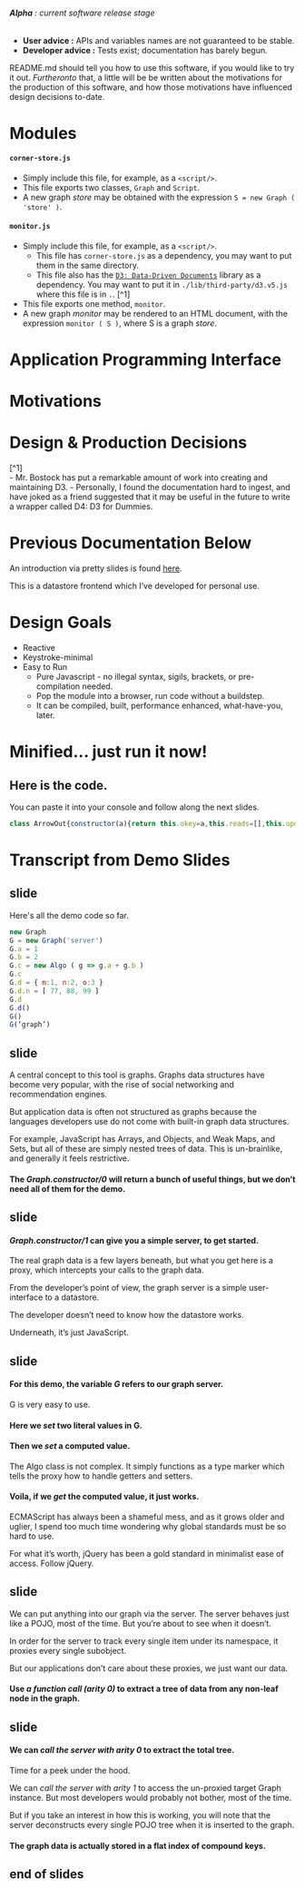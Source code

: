 ###### **Alpha** : current software release stage 

-   **User advice :** APIs and variables names are not guaranteed to be stable.
-   **Developer advice :** Tests exist; documentation has barely begun.

README.md should tell you how to use this software, if you would like to try it
out. *Furtheronto* that, a little will be be written about the motivations for
the production of this software, and how those motivations have influenced
design decisions to-date.

# Modules

#### `corner-store.js`

-   Simply include this file, for example, as a `<script/>`. 
-   This file exports two classes, `Graph` and `Script`.
-   A new graph *store* may be obtained with the expression `S = new Graph (
    'store' )`.

#### `monitor.js`

-   Simply include this file, for example, as a `<script/>`. 
    -   This file has `corner-store.js` as a dependency, you may want to put
        them in the same directory.
    -   This file also has the [`D3: Data-Driven
        Documents`](https://github.com/d3/d3) library as a dependency.  You may
        want to put it in `./lib/third-party/d3.v5.js` where this file is in
        `.`. [^1]
-   This file exports one method, `monitor`.
-   A new graph *monitor* may be rendered to an HTML document, with the
    expression `monitor ( S )`, where S is a graph *store*.

# Application Programming Interface

# Motivations

# Design & Production Decisions

[^1]    
    -   Mr. Bostock has put a remarkable amount of work into creating and
        maintaining D3.
    -   Personally, I found the documentation hard to ingest, and have joked
        as a friend suggested that it may be useful in the future to write a
        wrapper called D4: D3 for Dummies. 



























#  Previous Documentation Below

An introduction via pretty slides is found
[here](https://docs.google.com/presentation/d/1esYQhtpjGjE9KsLmrdkGLD642FO-jTEeEuHlg4h6MWk/edit#slide=id.p).

This is a datastore frontend which I’ve developed for personal use.

#  Design Goals

- Reactive
- Keystroke-minimal
- Easy to Run
  - Pure Javascript - no illegal syntax, sigils, brackets, or pre-compilation needed.
  - Pop the module into a browser, run code without a buildstep. 
  - It can be compiled, built, performance enhanced, what-have-you, later.

#  Minified... just run it now! 

## Here is the code.

You can paste it into your console and follow along the next slides.

```javascript
class ArrowOut{constructor(a){return this.okey=a,this.reads=[],this.updates=[],this.deletes=[],this}}class ArrowIn{constructor(a){return this.ikey=a,this.reads=[],this.updates=[],this.deletes=[],this}}class Algo{constructor(...a){if(1!==a.length)throw Error(`Algo.constructor : expected one and only one argument, received (${a.length}) arguments`);if("function"!=typeof a[0])throw Error(`Algo.constructor : typeof (argument provided) was not 'function'`);this.lambda=a[0];return this}}class Datum extends Function{toString(){return["Datum.toString/0 returned:",["a shallow copy of enumerable properties, { ... this }",{...this}],["Object.getOwnPropertyDescriptors ( this )",Object.getOwnPropertyDescriptors(this)]]}constructor(...a){switch(super(),this.key,this.value,this.arrows={in:{},out:{}},this.log={reads:[],updates:[],deletes:[]},this.cache={stale:!1,hits:[],misses:[]},a.length){case 0:return;case 1:switch(typeof a[0]){case"string":return this.key=a[0],this;case"object":return this.key=Object.keys(a[0])[0],this.value=a[0][this.key],this;default:throw Error(`Datum::constructor/1 called on n, where (typeof n) is not 'string' or 'object';  branch undefined`);}default:throw Error(`datum.constructor/n called, branch for this arity is undefined.`);}}}class Graph extends Datum{toString(){return["Graph.toString/0 returned:",super.toString()]}constructor(...a){switch(super(),this.key="",this.value={},this.handlers=this.handlers(),this.datumHandler={apply:this.handlers.datumHandlerApply,deleteProperty:this.handlers.datumHandlerDeleteProperty,get:this.handlers.datumHandlerGet,set:this.handlers.datumHandlerSet},this.graphHandler={...this.datumHandler,apply:this.handlers.graphHandlerApply},this.proxy=new Proxy(this,this.graphHandler),a.length){case 0:return{graph:this,server:this.proxy};case 1:switch(a[0]){case"server":return this.proxy;case"graph":return this;default:throw Error(`Graph.constructor/1 called, the argument was not understood.`);}break;default:throw Error(`Graph.constructor/n called, where no branch was defined for arity-n.`);}}deleteVertex(a){if(!(a in this.value))return!0;if("object"==typeof this.value[a]("datum").value)for(const b in this.value)if(b.startsWith(a+".")&&!this.deleteVertex(b))return!1;return delete this.value[a],!(a in this.value)}getVertex(a){if(a in this.value){let b=this.value[a]();return b instanceof Algo?b.lambda(this.proxy):"object"==typeof b?this.value[a]:b}}setVertex(...a){let b;switch(a.length){case 0:throw Error(`graph.setVertex/0 called; unsupported arity.`);case 1:console.warn(`graph.setVertex/1 : rewrite & test for this branch`);let c=a[0];b=new Datum(c),this.value[b.key]=new Proxy(b,this.datumHandler);}let c=a[0],d=a[1];if(!this.deleteVertex(c))return!1;if(b=new Datum({[c]:d}),"object"==typeof d)for(const a in d){if(!this.setVertex(c+"."+a,d[a]))return!1}if(d instanceof Algo){let a=new Proxy({},{get:(a,d)=>{"causal"in b.arrows.in||(b.arrows.in.causal=[]),b.arrows.in.causal.push(new ArrowIn(d));let e=this.value[d]("datum");"causal"in e.arrows.out||(e.arrows.out.causal=[]),e.arrows.out.causal.push(new ArrowOut(c))},set:(a,d)=>{"causal"in b.arrows.out||(b.arrows.out.causal=[]),b.arrows.out.causal.push(new ArrowOut(d)),d in this.value||this.setVertex(d,void 0);let e=this.value[d]("datum");"causal"in e.arrows.in||(dependencyDatum.arrows.in.causal=[]),e.arrows.in.causal.push(new ArrowIn(c))}});d.lambda(a)}return this.value[b.key]=new Proxy(b,this.datumHandler),this.value[b.key]()==a[1]}handlers(){return{datumHandlerDeleteProperty:(a,b)=>this.deleteVertex(b),datumHandlerGet:(a,b)=>{let c=(a.key?a.key+".":"")+b;return this.getVertex(c)},datumHandlerSet:(a,b,c)=>{let d=(a.key?a.key+".":"")+b;return this.setVertex(d,c)},datumHandlerApply:(a,b,c)=>{switch(c.length){case 0:let b=a;return"object"==typeof b.value?this.recoverEnumerableProperties(b):b.value;case 1:switch(c[0]){case"unproxy":return a;case"gopds":return Object.getOwnPropertyDescriptors(this);case"datum":return a;default:throw Error(`graph.datumHandleApply/1 : the argument was not understood`);}default:throw Error(`graph.datumHandlerApply/n, where arity-n has no defined branch`);}},graphHandlerApply:(a,b,c)=>{switch(c.length){case 0:let b=a;return"object"==typeof b.value?this.recoverEnumerableProperties(b):b.value;case 1:switch(c[0]){case"unproxy":return a;case"gopds":return Object.getOwnPropertyDescriptors(this);case"graph":return a;case"server":return this.proxy;default:throw Error(`graph.graphHandlerApply/1 called; the argument was not understood`);}default:throw Error(`graph.graphHandlerApply/n called, where no branch is defined for arity-n`);}}}}recoverEnumerableProperties(a){if(a instanceof Datum){for(const b in this.value)if(b.startsWith(a.key+".")){let c=b.slice(a.key.length+1);c.includes(".")||(a.value[c]=this.value[b]())}return a.value}for(const b in this.value)b.includes(".")||(a[b]=this.value[b]());return a}}globalThis.Algo=Algo,globalThis.Datum=Datum,globalThis.Graph=Graph;
```
# Transcript from Demo Slides

## slide

Here's all the demo code so far.

```javascript
new Graph
G = new Graph('server')
G.a = 1
G.b = 2
G.c = new Algo ( g => g.a + g.b )
G.c
G.d = { m:1, n:2, o:3 }
G.d.n = [ 77, 88, 99 ]
G.d
G.d()
G()
G(‘graph’)
```

## slide

A central concept to this tool is graphs. Graphs data structures have become
very popular, with the rise of social networking and recommendation engines.

But application data is often not structured as graphs because the languages
developers use do not come with built-in graph data structures. 

For example, JavaScript has Arrays, and Objects, and Weak Maps, and Sets, but
all of these are simply nested trees of data. This is un-brainlike, and
generally it feels restrictive.

#### The *Graph.constructor/0* will return a bunch of useful things, but we don’t need all of them for the demo.

## slide

#### *Graph.constructor/1* can give you a simple server, to get started.

The real graph data is a few layers beneath, but what you get here is a proxy,
which intercepts your calls to the graph data.

From the developer’s point of view, the graph server is a simple user-interface
to a datastore.

The developer doesn’t need to know how the datastore works.

Underneath, it’s just JavaScript.

## slide

#### For this demo, the variable *G* refers to our graph server.

G is very easy to use.

#### Here we *set* two literal values in G.

#### Then we *set* a computed value.

The Algo class is not complex. It simply functions as a type marker which tells
the proxy how to handle getters and setters.

#### Voila, if we *get* the computed value, it just works.

ECMAScript has always been a shameful mess, and as it grows older and uglier, I
spend too much time wondering why global standards must be so hard to use.

For what it’s worth, jQuery has been a gold standard in minimalist ease of
access. Follow jQuery.

## slide

We can put anything into our graph via the server. The server behaves just like
a POJO, most of the time. But you’re about to see when it doesn’t.

In order for the server to track every single item under its namespace, it
proxies every single subobject.

But our applications don’t care about these proxies, we just want our data.

#### Use *a function call (arity 0)* to extract a tree of data from any non-leaf node in the graph.

## slide

#### We can *call the server with arity 0* to extract the total tree.

Time for a peek under the hood.

We can *call the server with arity 1* to access the un-proxied target Graph
instance. But most developers would probably not bother, most of the time.

But if you take an interest in how this is working, you will note that the
server deconstructs every single POJO tree when it is inserted to the graph.

#### The graph data is actually stored in a flat index of compound keys.

## end of slides
